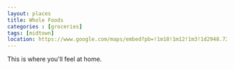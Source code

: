 ```yaml
---
layout: places
title: Whole Foods
categories : [groceries]
tags: [midtown]
location: https://www.google.com/maps/embed?pb=!1m18!1m12!1m3!1d2948.7295176448274!2d-83.05645685000002!3d42.348289799999996!2m3!1f0!2f0!3f0!3m2!1i1024!2i768!4f13.1!3m3!1m2!1s0x8824d2c82b749db9%3A0x121fe0e7f1858d0c!2sWhole+Foods+Market!5e0!3m2!1sen!2sus!4v1391923840726
---
```


<p>This is where you'll feel at home.</p>